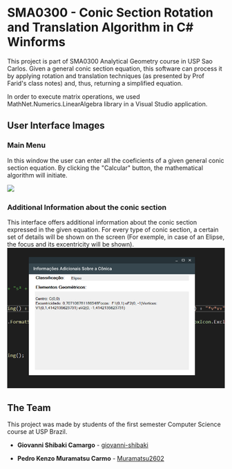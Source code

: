 # SMA0300 - Conic Section Rotation and Translation Algorithm in C# Winforms
This project is part of SMA0300 Analytical Geometry course in USP Sao Carlos. Given a general conic section equation, this software can process it by applying rotation and translation techniques (as presented by Prof Farid's class notes) and, thus, returning a simplified equation. 

In order to execute matrix operations, we used MathNet.Numerics.LinearAlgebra library in a Visual Studio application. 

## User Interface Images
### Main Menu
 In this window the user can enter all the coeficients of a given general conic section equation. By clicking the "Calcular" button, the mathematical algorithm will initiate.
 
<img src="mainMenu/.PNG">

### Additional Information about the conic section

This interface offers additional information about the conic section expressed in the given equation. For every type of conic section, a certain set of details will be shown on the screen (For exemple, in case of an Elipse, the focus and its excentricity will be shown).
<img src="images/details.PNG">


## The Team

This project was made by students of the first semester Computer Science course at USP Brazil.

* **Giovanni Shibaki Camargo** - [giovanni-shibaki](https://github.com/giovanni-shibaki)

* **Pedro Kenzo Muramatsu Carmo** - [Muramatsu2602](https://github.com/Muramatsu2602)
